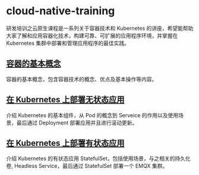 # cloud-native-training

研发培训之云原生课程是一系列关于容器技术和 Kubernetes 的讲座，希望能帮助大家了解和应用容器化技术，构建可靠、可扩展的应用程序环境，并掌握在 Kubernetes 集群中部署和管理应用程序的最佳实践。


## [容器的基本概念](https://emqx.github.io/cloud-native-training/slides/docker)
容器的基本概念，包含容器技术的概念、优点及基本操作等内容。

## [在 Kubernetes 上部署无状态应用](https://emqx.github.io/cloud-native-training/slides/deployment)
介绍 Kubernetes 的基本组件，从 Pod 的概念到 Serveice 的作用以及使用场景，最后通过 Deployment 部署应用并且进行滚动更新。

## [在 Kubernetes 上部署有状态应用](https://emqx.github.io/cloud-native-training/slides/statefulset)
介绍 Kubernetes 的有状态应用 StatefulSet，包括使用场景，与之相关的持久化卷, Headless Service，最后通过 StatefulSet 部署一个 EMQX 集群。
